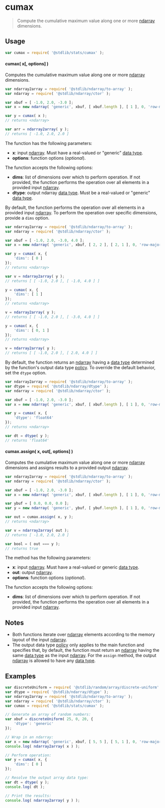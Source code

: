 <!--

@license Apache-2.0

Copyright (c) 2025 The Stdlib Authors.

Licensed under the Apache License, Version 2.0 (the "License");
you may not use this file except in compliance with the License.
You may obtain a copy of the License at

   http://www.apache.org/licenses/LICENSE-2.0

Unless required by applicable law or agreed to in writing, software
distributed under the License is distributed on an "AS IS" BASIS,
WITHOUT WARRANTIES OR CONDITIONS OF ANY KIND, either express or implied.
See the License for the specific language governing permissions and
limitations under the License.

-->

# cumax

> Compute the cumulative maximum value along one or more [ndarray][@stdlib/ndarray/ctor] dimensions.

<section class="usage">

## Usage

```javascript
var cumax = require( '@stdlib/stats/cumax' );
```

#### cumax( x\[, options] )

Computes the cumulative maximum value along one or more [ndarray][@stdlib/ndarray/ctor] dimensions.

```javascript
var ndarray2array = require( '@stdlib/ndarray/to-array' );
var ndarray = require( '@stdlib/ndarray/ctor' );

var xbuf = [ -1.0, 2.0, -3.0 ];
var x = new ndarray( 'generic', xbuf, [ xbuf.length ], [ 1 ], 0, 'row-major' );

var y = cumax( x );
// returns <ndarray>

var arr = ndarray2array( y );
// returns [ -1.0, 2.0, 2.0 ]
```

The function has the following parameters:

-   **x**: input [ndarray][@stdlib/ndarray/ctor]. Must have a real-valued or "generic" [data type][@stdlib/ndarray/dtypes].
-   **options**: function options (_optional_).

The function accepts the following options:

-   **dims**: list of dimensions over which to perform operation. If not provided, the function performs the operation over all elements in a provided input [ndarray][@stdlib/ndarray/ctor].
-   **dtype**: output ndarray [data type][@stdlib/ndarray/dtypes]. Must be a real-valued or "generic" [data type][@stdlib/ndarray/dtypes].

By default, the function performs the operation over all elements in a provided input [ndarray][@stdlib/ndarray/ctor]. To perform the operation over specific dimensions, provide a `dims` option.

```javascript
var ndarray2array = require( '@stdlib/ndarray/to-array' );
var ndarray = require( '@stdlib/ndarray/ctor' );

var xbuf = [ -1.0, 2.0, -3.0, 4.0 ];
var x = new ndarray( 'generic', xbuf, [ 2, 2 ], [ 2, 1 ], 0, 'row-major' );

var y = cumax( x, {
    'dims': [ 0 ]
});
// returns <ndarray>

var v = ndarray2array( y );
// returns [ [ -1.0, 2.0 ], [ -1.0, 4.0 ] ]

y = cumax( x, {
    'dims': [ 1 ]
});
// returns <ndarray>

v = ndarray2array( y );
// returns [ [ -1.0, 2.0 ], [ -3.0, 4.0 ] ]

y = cumax( x, {
    'dims': [ 0, 1 ]
});
// returns <ndarray>

v = ndarray2array( y );
// returns [ [ -1.0, 2.0 ], [ 2.0, 4.0 ] ]
```

By default, the function returns an [ndarray][@stdlib/ndarray/ctor] having a [data type][@stdlib/ndarray/dtypes] determined by the function's output data type [policy][@stdlib/ndarray/output-dtype-policies]. To override the default behavior, set the `dtype` option.

```javascript
var ndarray2array = require( '@stdlib/ndarray/to-array' );
var dtype = require( '@stdlib/ndarray/dtype' );
var ndarray = require( '@stdlib/ndarray/ctor' );

var xbuf = [ -1.0, 2.0, -3.0 ];
var x = new ndarray( 'generic', xbuf, [ xbuf.length ], [ 1 ], 0, 'row-major' );

var y = cumax( x, {
    'dtype': 'float64'
});
// returns <ndarray>

var dt = dtype( y );
// returns 'float64'
```

#### cumax.assign( x, out\[, options] )

Computes the cumulative maximum value along one or more [ndarray][@stdlib/ndarray/ctor] dimensions and assigns results to a provided output [ndarray][@stdlib/ndarray/ctor].

```javascript
var ndarray2array = require( '@stdlib/ndarray/to-array' );
var ndarray = require( '@stdlib/ndarray/ctor' );

var xbuf = [ -1.0, 2.0, -3.0 ];
var x = new ndarray( 'generic', xbuf, [ xbuf.length ], [ 1 ], 0, 'row-major' );

var ybuf = [ 0.0, 0.0, 0.0 ];
var y = new ndarray( 'generic', ybuf, [ ybuf.length ], [ 1 ], 0, 'row-major' );

var out = cumax.assign( x, y );
// returns <ndarray>

var v = ndarray2array( out );
// returns [ -1.0, 2.0, 2.0 ]

var bool = ( out === y );
// returns true
```

The method has the following parameters:

-   **x**: input [ndarray][@stdlib/ndarray/ctor]. Must have a real-valued or generic [data type][@stdlib/ndarray/dtypes].
-   **out**: output [ndarray][@stdlib/ndarray/ctor].
-   **options**: function options (_optional_).

The function accepts the following options:

-   **dims**: list of dimensions over which to perform operation. If not provided, the function performs the operation over all elements in a provided input [ndarray][@stdlib/ndarray/ctor].

</section>

<!-- /.usage -->

<section class="notes">

## Notes

-   Both functions iterate over [ndarray][@stdlib/ndarray/ctor] elements according to the memory layout of the input [ndarray][@stdlib/ndarray/ctor].
-   The output data type [policy][@stdlib/ndarray/output-dtype-policies] only applies to the main function and specifies that, by default, the function must return an [ndarray][@stdlib/ndarray/ctor] having the same [data type][@stdlib/ndarray/dtypes] as the input [ndarray][@stdlib/ndarray/ctor]. For the `assign` method, the output [ndarray][@stdlib/ndarray/ctor] is allowed to have any [data type][@stdlib/ndarray/dtypes].

</section>

<!-- /.notes -->

<section class="examples">

## Examples

<!-- eslint no-undef: "error" -->

```javascript
var discreteUniform = require( '@stdlib/random/array/discrete-uniform' );
var dtype = require( '@stdlib/ndarray/dtype' );
var ndarray2array = require( '@stdlib/ndarray/to-array' );
var ndarray = require( '@stdlib/ndarray/ctor' );
var cumax = require( '@stdlib/stats/cumax' );

// Generate an array of random numbers:
var xbuf = discreteUniform( 25, 0, 20, {
    'dtype': 'generic'
});

// Wrap in an ndarray:
var x = new ndarray( 'generic', xbuf, [ 5, 5 ], [ 5, 1 ], 0, 'row-major' );
console.log( ndarray2array( x ) );

// Perform operation:
var y = cumax( x, {
    'dims': [ 0 ]
});

// Resolve the output array data type:
var dt = dtype( y );
console.log( dt );

// Print the results:
console.log( ndarray2array( y ) );
```

</section>

<!-- /.examples -->

<!-- Section for related `stdlib` packages. Do not manually edit this section, as it is automatically populated. -->

<section class="related">

</section>

<!-- /.related -->

<!-- Section for all links. Make sure to keep an empty line after the `section` element and another before the `/section` close. -->

<section class="links">

[@stdlib/ndarray/ctor]: https://github.com/stdlib-js/ndarray-ctor

[@stdlib/ndarray/dtypes]: https://github.com/stdlib-js/ndarray-dtypes

[@stdlib/ndarray/output-dtype-policies]: https://github.com/stdlib-js/ndarray-output-dtype-policies

</section>

<!-- /.links -->
